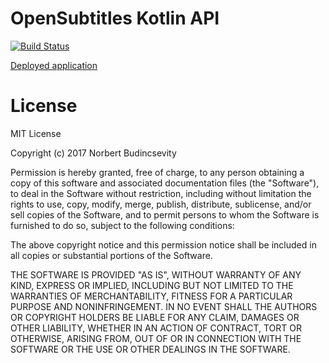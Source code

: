 # OpenSubtitles Kotlin API 
[![Build Status](https://travis-ci.org/Budincsevity/opensubtitles-api.svg?branch=master)](https://travis-ci.org/Budincsevity/opensubtitles-api)

[Deployed application](https://budincsevity-opensubtitles-api.herokuapp.com/)

# License
MIT License

Copyright (c) 2017 Norbert Budincsevity

Permission is hereby granted, free of charge, to any person obtaining a copy
of this software and associated documentation files (the "Software"), to deal
in the Software without restriction, including without limitation the rights
to use, copy, modify, merge, publish, distribute, sublicense, and/or sell
copies of the Software, and to permit persons to whom the Software is
furnished to do so, subject to the following conditions:

The above copyright notice and this permission notice shall be included in all
copies or substantial portions of the Software.

THE SOFTWARE IS PROVIDED "AS IS", WITHOUT WARRANTY OF ANY KIND, EXPRESS OR
IMPLIED, INCLUDING BUT NOT LIMITED TO THE WARRANTIES OF MERCHANTABILITY,
FITNESS FOR A PARTICULAR PURPOSE AND NONINFRINGEMENT. IN NO EVENT SHALL THE
AUTHORS OR COPYRIGHT HOLDERS BE LIABLE FOR ANY CLAIM, DAMAGES OR OTHER
LIABILITY, WHETHER IN AN ACTION OF CONTRACT, TORT OR OTHERWISE, ARISING FROM,
OUT OF OR IN CONNECTION WITH THE SOFTWARE OR THE USE OR OTHER DEALINGS IN THE
SOFTWARE.
